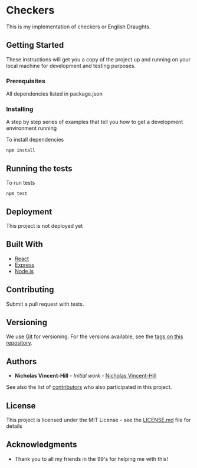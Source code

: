 # Checkers

This is my implementation of checkers or English Draughts.

## Getting Started

These instructions will get you a copy of the project up and running on your local machine for development and testing purposes.

### Prerequisites

All dependencies listed in package.json

### Installing

A step by step series of examples that tell you how to get a development environment running

To install dependencies

```
npm install
```

## Running the tests

To run tests

```
npm test
```

## Deployment

This project is not deployed yet

## Built With

- [React](https://reactjs.org/)
- [Express](https://expressjs.com)
- [Node.js](https://nodejs.org/en/)

## Contributing

Submit a pull request with tests.

## Versioning

We use [Git](https://git-scm.com/) for versioning. For the versions available, see the [tags on this repository](https://github.com/your/project/tags).

## Authors

- **Nicholas Vincent-Hill** - _Initial work_ - [Nicholas Vincent-Hill](http://nvincenthill.herokuapp.com/)

See also the list of [contributors](https://github.com/your/project/contributors) who also participated in this project.

## License

This project is licensed under the MIT License - see the [LICENSE.md](LICENSE.md) file for details

## Acknowledgments

- Thank you to all my friends in the 99's for helping me with this!
